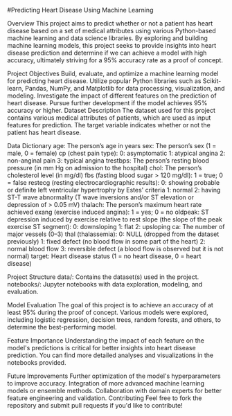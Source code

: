 #Predicting Heart Disease Using Machine Learning

Overview
This project aims to predict whether or not a patient has heart disease based on a set of medical attributes using various Python-based machine learning and data science libraries. By exploring and building machine learning models, this project seeks to provide insights into heart disease prediction and determine if we can achieve a model with high accuracy, ultimately striving for a 95% accuracy rate as a proof of concept.

Project Objectives
Build, evaluate, and optimize a machine learning model for predicting heart disease.
Utilize popular Python libraries such as Scikit-learn, Pandas, NumPy, and Matplotlib for data processing, visualization, and modeling.
Investigate the impact of different features on the prediction of heart disease.
Pursue further development if the model achieves 95% accuracy or higher.
Dataset Description
The dataset used for this project contains various medical attributes of patients, which are used as input features for prediction. The target variable indicates whether or not the patient has heart disease.

Data Dictionary
age: The person’s age in years
sex: The person’s sex (1 = male, 0 = female)
cp (chest pain type):
0: asymptomatic
1: atypical angina
2: non-anginal pain
3: typical angina
trestbps: The person’s resting blood pressure (in mm Hg on admission to the hospital)
chol: The person’s cholesterol level (in mg/dl)
fbs (fasting blood sugar > 120 mg/dl): 1 = true; 0 = false
restecg (resting electrocardiographic results):
0: showing probable or definite left ventricular hypertrophy by Estes' criteria
1: normal
2: having ST-T wave abnormality (T wave inversions and/or ST elevation or depression of > 0.05 mV)
thalach: The person’s maximum heart rate achieved
exang (exercise induced angina): 1 = yes; 0 = no
oldpeak: ST depression induced by exercise relative to rest
slope (the slope of the peak exercise ST segment):
0: downsloping
1: flat
2: upsloping
ca: The number of major vessels (0–3)
thal (thalassemia):
0: NULL (dropped from the dataset previously)
1: fixed defect (no blood flow in some part of the heart)
2: normal blood flow
3: reversible defect (a blood flow is observed but it is not normal)
target: Heart disease status (1 = no heart disease, 0 = heart disease)


Project Structure
data/: Contains the dataset(s) used in the project.
notebooks/: Jupyter notebooks with data exploration, modeling, and evaluation.

Model Evaluation
The goal of this project is to achieve an accuracy of at least 95% during the proof of concept. Various models were explored, including logistic regression, decision trees, random forests, and others, to determine the best-performing model.

Feature Importance
Understanding the impact of each feature on the model's predictions is critical for better insights into heart disease prediction. You can find more detailed analyses and visualizations in the notebooks provided.

Future Improvements
Further optimization of the model's hyperparameters to improve accuracy.
Integration of more advanced machine learning models or ensemble methods.
Collaboration with domain experts for better feature engineering and validation.
Contributing
Feel free to fork the repository and submit pull requests if you'd like to contribute!
